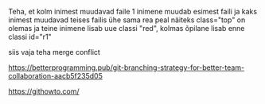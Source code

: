 Teha, et kolm inimest muudavad faile
1 inimene muudab esimest faili
ja kaks inimest muudavad teises failis ühe sama rea peal näiteks class="top" on olemas ja teine inimene lisab uue classi "red", kolmas õpilane lisab enne classi id="r1"

siis vaja teha merge conflict

https://betterprogramming.pub/git-branching-strategy-for-better-team-collaboration-aacb5f235d05

https://githowto.com/
